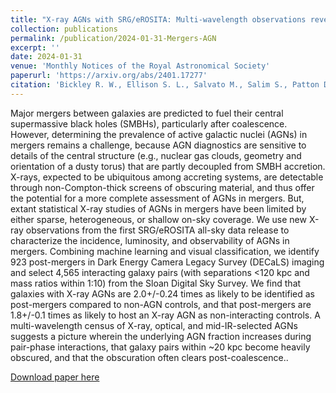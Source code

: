 ```yaml
---
title: "X-ray AGNs with SRG/eROSITA: Multi-wavelength observations reveal merger triggering and post-coalescence circumnuclear blowout"
collection: publications
permalink: /publication/2024-01-31-Mergers-AGN
excerpt: ''
date: 2024-01-31
venue: 'Monthly Notices of the Royal Astronomical Society'
paperurl: 'https://arxiv.org/abs/2401.17277'
citation: 'Bickley R. W., Ellison S. L., Salvato M., Salim S., Patton D. R., Merloni A., Byrne-Mamahit S., Ferreira L. and <b>Wilkinson S.</b> (2023). X-ray AGNs with SRG/eROSITA: Multi-wavelength observations reveal merger triggering and post-coalescence circumnuclear blowout; <i>MNRAS</i>. Submitted'
---
```

Major mergers between galaxies are predicted to fuel their central supermassive black holes (SMBHs), particularly after coalescence. However, determining the prevalence of active galactic nuclei (AGNs) in mergers remains a challenge, because AGN diagnostics are sensitive to details of the central structure (e.g., nuclear gas clouds, geometry and orientation of a dusty torus) that are partly decoupled from SMBH accretion. X-rays, expected to be ubiquitous among accreting systems, are detectable through non-Compton-thick screens of obscuring material, and thus offer the potential for a more complete assessment of AGNs in mergers. But, extant statistical X-ray studies of AGNs in mergers have been limited by either sparse, heterogeneous, or shallow on-sky coverage. We use new X-ray observations from the first SRG/eROSITA all-sky data release to characterize the incidence, luminosity, and observability of AGNs in mergers. Combining machine learning and visual classification, we identify 923 post-mergers in Dark Energy Camera Legacy Survey (DECaLS) imaging and select 4,565 interacting galaxy pairs (with separations <120 kpc and mass ratios within 1:10) from the Sloan Digital Sky Survey. We find that galaxies with X-ray AGNs are 2.0+/-0.24 times as likely to be identified as post-mergers compared to non-AGN controls, and that post-mergers are 1.8+/-0.1 times as likely to host an X-ray AGN as non-interacting controls. A multi-wavelength census of X-ray, optical, and mid-IR-selected AGNs suggests a picture wherein the underlying AGN fraction increases during pair-phase interactions, that galaxy pairs within ~20 kpc become heavily obscured, and that the obscuration often clears post-coalescence..

[Download paper here](https://arxiv.org/abs/2401.17277)